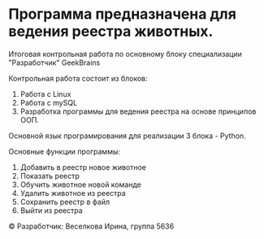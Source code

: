 # Программа предназначена для ведения реестра животных.

 Итоговая контрольная работа по основному блоку специализации "Разработчик" GeekBrains

 Контрольная работа состоит из блоков: 
 1. Работа с Linux
 2. Работа с mySQL
 3. Разработка программы для ведения реестра на основе принципов ООП.

 Основной язык програмирования для реализации 3 блока - Python.

 Основные функции программы: 

 1. Добавить в реестр новое животное
 2. Показать реестр
 3. Обучить животное новой команде
 4. Удалить животное из реестра
 5. Сохранить реестр в файл
 6. Выйти из реестра

 &copy; Разработчик: Веселкова Ирина,  группа 5636


